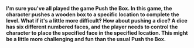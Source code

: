 **I'm sure you've all played the game Push the Box. In this game, the character pushes a wooden box to a specific location to complete the level. What if it's a little more difficult? How about pushing a dice? A dice has six different numbered faces, and the player needs to control the character to place the specified face in the specified location. This might be a little more challenging and fun than the usual Push the Box.**
